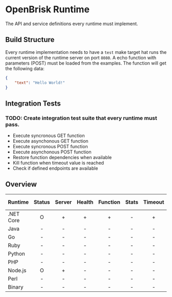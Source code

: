 # OpenBrisk Runtime

The API and service definitions every runtime must implement.

## Build Structure

Every runtime implementation needs to have a `test` make target hat runs the current version 
of the runtime server on port `8080`. A echo function with parameters (POST) must be
loaded from the examples. The function will get the following data:

```json
{
    "text": "Hello World!"
}
```

## Integration Tests

### TODO: Create integration test suite that every runtime must pass.

- Execute syncronous GET function
- Execute asynchonous GET function
- Execute syncronous POST function
- Execute asynchonous POST function
- Restore function dependencies when available
- Kill function when timeout value is reached
- Check if defined endpoints are available

## Overview

| Runtime   | Status | Server | Health | Function | Stats | Timeout | Deps | Forward | Hide Protocol |
|-----------|:------:|:------:|:------:|:--------:|:-----:|:-------:|:----:|:-------:|:-------------:|
| .NET Core |    O   |    +   |    +   |     +    |   -   |    +    |   +  |    -    |       +       |
| Java      |    -   |    -   |    -   |     -    |   -   |    -    |   -  |    -    |       -       |
| Go        |    -   |    -   |    -   |     -    |   -   |    -    |   -  |    -    |       -       |
| Ruby      |    -   |    -   |    -   |     -    |   -   |    -    |   -  |    -    |       -       |
| Python    |    -   |    -   |    -   |     -    |   -   |    -    |   -  |    -    |       -       |
| PHP       |    -   |    -   |    -   |     -    |   -   |    -    |   -  |    -    |       -       |
| Node.js   |    O   |    +   |    -   |     -    |   -   |    -    |   -  |    -    |       -       |
| Perl      |    -   |    -   |    -   |     -    |   -   |    -    |   -  |    -    |       -       |
| Binary    |    -   |    -   |    -   |     -    |   -   |    -    |   -  |    -    |       -       |
